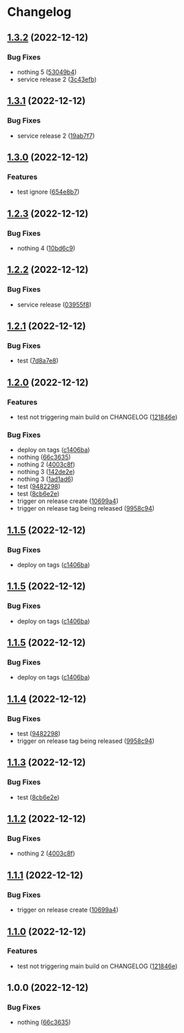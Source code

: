 # Changelog

## [1.3.2](https://github.com/shubydo/gh-actions-test/compare/v1.3.1...v1.3.2) (2022-12-12)


### Bug Fixes

* nothing 5 ([53049b4](https://github.com/shubydo/gh-actions-test/commit/53049b4adf2b06ee38ca9e97523a8d14cb9b06cc))
* service release 2 ([3c43efb](https://github.com/shubydo/gh-actions-test/commit/3c43efb6b2a2e148c09904361804d503a74d1093))

## [1.3.1](https://github.com/shubydo/gh-actions-test/compare/v1.3.0...v1.3.1) (2022-12-12)


### Bug Fixes

* service release 2 ([19ab7f7](https://github.com/shubydo/gh-actions-test/commit/19ab7f7b5e40ab936b221d4fb0e38e475bb14308))

## [1.3.0](https://github.com/shubydo/gh-actions-test/compare/v1.2.3...v1.3.0) (2022-12-12)


### Features

* test ignore ([654e8b7](https://github.com/shubydo/gh-actions-test/commit/654e8b7cd50037c739c6bfce91c98ad2c4af2d28))

## [1.2.3](https://github.com/shubydo/gh-actions-test/compare/v1.2.2...v1.2.3) (2022-12-12)


### Bug Fixes

* nothing 4 ([10bd6c9](https://github.com/shubydo/gh-actions-test/commit/10bd6c97929955e66e047868f7e9ffe8bddfc993))

## [1.2.2](https://github.com/shubydo/gh-actions-test/compare/v1.2.1...v1.2.2) (2022-12-12)


### Bug Fixes

* service release ([03955f8](https://github.com/shubydo/gh-actions-test/commit/03955f83463286de47ffc147c26fbbb950d6e45d))

## [1.2.1](https://github.com/shubydo/gh-actions-test/compare/v1.2.0...v1.2.1) (2022-12-12)


### Bug Fixes

* test ([7d8a7e8](https://github.com/shubydo/gh-actions-test/commit/7d8a7e8daf1f98ed2013e37d0d3d441006cdaf09))

## [1.2.0](https://github.com/shubydo/gh-actions-test/compare/v1.1.5...v1.2.0) (2022-12-12)


### Features

* test not triggering main build on CHANGELOG ([121846e](https://github.com/shubydo/gh-actions-test/commit/121846ef3fed9100869b41009defa49eee311c10))


### Bug Fixes

* deploy on tags ([c1406ba](https://github.com/shubydo/gh-actions-test/commit/c1406bac79f8107e2f1310fc5bd8af63d4535556))
* nothing ([66c3635](https://github.com/shubydo/gh-actions-test/commit/66c3635d0794c5088e5a08417bc04bc9cbb578ef))
* nothing 2 ([4003c8f](https://github.com/shubydo/gh-actions-test/commit/4003c8fb70e6937e7e16bbf0252740d4188a7260))
* nothing 3 ([142de2e](https://github.com/shubydo/gh-actions-test/commit/142de2e67c3bc130cba493dcc44d3783524f0af0))
* nothing 3 ([1ad1ad6](https://github.com/shubydo/gh-actions-test/commit/1ad1ad6e498fc934efb7c83e1d0d689afed008d8))
* test ([9482298](https://github.com/shubydo/gh-actions-test/commit/94822985962c6fed98b73906a5beb9bd5f01dfb2))
* test ([8cb6e2e](https://github.com/shubydo/gh-actions-test/commit/8cb6e2e0e0dd0f82dbc94b8ae0133823e515b4b2))
* trigger on release create ([10699a4](https://github.com/shubydo/gh-actions-test/commit/10699a4ea21e31512c78457eac487bb705972f3f))
* trigger on release tag being released ([9958c94](https://github.com/shubydo/gh-actions-test/commit/9958c9467703ca67a654c588c11e595301d6aadf))

## [1.1.5](https://github.com/shubydo/gh-actions-test/compare/v1.1.4...v1.1.5) (2022-12-12)


### Bug Fixes

* deploy on tags ([c1406ba](https://github.com/shubydo/gh-actions-test/commit/c1406bac79f8107e2f1310fc5bd8af63d4535556))

## [1.1.5](https://github.com/shubydo/gh-actions-test/compare/v1.1.4...v1.1.5) (2022-12-12)


### Bug Fixes

* deploy on tags ([c1406ba](https://github.com/shubydo/gh-actions-test/commit/c1406bac79f8107e2f1310fc5bd8af63d4535556))

## [1.1.5](https://github.com/shubydo/gh-actions-test/compare/v1.1.4...v1.1.5) (2022-12-12)


### Bug Fixes

* deploy on tags ([c1406ba](https://github.com/shubydo/gh-actions-test/commit/c1406bac79f8107e2f1310fc5bd8af63d4535556))

## [1.1.4](https://github.com/shubydo/gh-actions-test/compare/v1.1.3...v1.1.4) (2022-12-12)


### Bug Fixes

* test ([9482298](https://github.com/shubydo/gh-actions-test/commit/94822985962c6fed98b73906a5beb9bd5f01dfb2))
* trigger on release tag being released ([9958c94](https://github.com/shubydo/gh-actions-test/commit/9958c9467703ca67a654c588c11e595301d6aadf))

## [1.1.3](https://github.com/shubydo/gh-actions-test/compare/v1.1.2...v1.1.3) (2022-12-12)


### Bug Fixes

* test ([8cb6e2e](https://github.com/shubydo/gh-actions-test/commit/8cb6e2e0e0dd0f82dbc94b8ae0133823e515b4b2))

## [1.1.2](https://github.com/shubydo/gh-actions-test/compare/v1.1.1...v1.1.2) (2022-12-12)


### Bug Fixes

* nothing 2 ([4003c8f](https://github.com/shubydo/gh-actions-test/commit/4003c8fb70e6937e7e16bbf0252740d4188a7260))

## [1.1.1](https://github.com/shubydo/gh-actions-test/compare/v1.1.0...v1.1.1) (2022-12-12)


### Bug Fixes

* trigger on release create ([10699a4](https://github.com/shubydo/gh-actions-test/commit/10699a4ea21e31512c78457eac487bb705972f3f))

## [1.1.0](https://github.com/shubydo/gh-actions-test/compare/v1.0.0...v1.1.0) (2022-12-12)


### Features

* test not triggering main build on CHANGELOG ([121846e](https://github.com/shubydo/gh-actions-test/commit/121846ef3fed9100869b41009defa49eee311c10))

## 1.0.0 (2022-12-12)


### Bug Fixes

* nothing ([66c3635](https://github.com/shubydo/gh-actions-test/commit/66c3635d0794c5088e5a08417bc04bc9cbb578ef))
